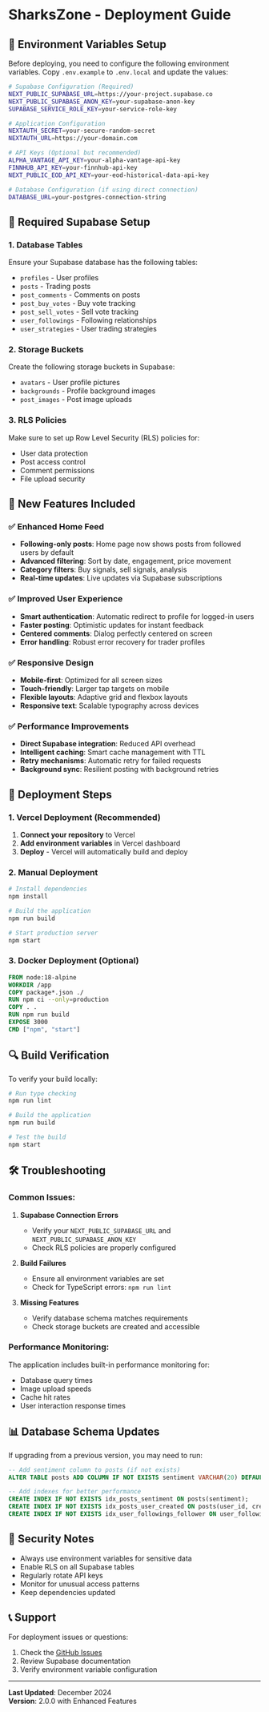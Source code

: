 # SharksZone - Deployment Guide

## 🚀 Environment Variables Setup

Before deploying, you need to configure the following environment variables. Copy `.env.example` to `.env.local` and update the values:

```bash
# Supabase Configuration (Required)
NEXT_PUBLIC_SUPABASE_URL=https://your-project.supabase.co
NEXT_PUBLIC_SUPABASE_ANON_KEY=your-supabase-anon-key
SUPABASE_SERVICE_ROLE_KEY=your-service-role-key

# Application Configuration
NEXTAUTH_SECRET=your-secure-random-secret
NEXTAUTH_URL=https://your-domain.com

# API Keys (Optional but recommended)
ALPHA_VANTAGE_API_KEY=your-alpha-vantage-api-key
FINNHUB_API_KEY=your-finnhub-api-key
NEXT_PUBLIC_EOD_API_KEY=your-eod-historical-data-api-key

# Database Configuration (if using direct connection)
DATABASE_URL=your-postgres-connection-string
```

## 🔧 Required Supabase Setup

### 1. Database Tables
Ensure your Supabase database has the following tables:

- `profiles` - User profiles
- `posts` - Trading posts
- `post_comments` - Comments on posts
- `post_buy_votes` - Buy vote tracking
- `post_sell_votes` - Sell vote tracking
- `user_followings` - Following relationships
- `user_strategies` - User trading strategies

### 2. Storage Buckets
Create the following storage buckets in Supabase:

- `avatars` - User profile pictures
- `backgrounds` - Profile background images
- `post_images` - Post image uploads

### 3. RLS Policies
Make sure to set up Row Level Security (RLS) policies for:

- User data protection
- Post access control
- Comment permissions
- File upload security

## 🌟 New Features Included

### ✅ Enhanced Home Feed
- **Following-only posts**: Home page now shows posts from followed users by default
- **Advanced filtering**: Sort by date, engagement, price movement
- **Category filters**: Buy signals, sell signals, analysis
- **Real-time updates**: Live updates via Supabase subscriptions

### ✅ Improved User Experience
- **Smart authentication**: Automatic redirect to profile for logged-in users
- **Faster posting**: Optimistic updates for instant feedback
- **Centered comments**: Dialog perfectly centered on screen
- **Error handling**: Robust error recovery for trader profiles

### ✅ Responsive Design
- **Mobile-first**: Optimized for all screen sizes
- **Touch-friendly**: Larger tap targets on mobile
- **Flexible layouts**: Adaptive grid and flexbox layouts
- **Responsive text**: Scalable typography across devices

### ✅ Performance Improvements
- **Direct Supabase integration**: Reduced API overhead
- **Intelligent caching**: Smart cache management with TTL
- **Retry mechanisms**: Automatic retry for failed requests
- **Background sync**: Resilient posting with background retries

## 🚦 Deployment Steps

### 1. Vercel Deployment (Recommended)

1. **Connect your repository** to Vercel
2. **Add environment variables** in Vercel dashboard
3. **Deploy** - Vercel will automatically build and deploy

### 2. Manual Deployment

```bash
# Install dependencies
npm install

# Build the application
npm run build

# Start production server
npm start
```

### 3. Docker Deployment (Optional)

```dockerfile
FROM node:18-alpine
WORKDIR /app
COPY package*.json ./
RUN npm ci --only=production
COPY . .
RUN npm run build
EXPOSE 3000
CMD ["npm", "start"]
```

## 🔍 Build Verification

To verify your build locally:

```bash
# Run type checking
npm run lint

# Build the application
npm run build

# Test the build
npm start
```

## 🛠️ Troubleshooting

### Common Issues:

1. **Supabase Connection Errors**
   - Verify your `NEXT_PUBLIC_SUPABASE_URL` and `NEXT_PUBLIC_SUPABASE_ANON_KEY`
   - Check RLS policies are properly configured

2. **Build Failures**
   - Ensure all environment variables are set
   - Check for TypeScript errors: `npm run lint`

3. **Missing Features**
   - Verify database schema matches requirements
   - Check storage buckets are created and accessible

### Performance Monitoring:

The application includes built-in performance monitoring for:
- Database query times
- Image upload speeds
- Cache hit rates
- User interaction response times

## 📊 Database Schema Updates

If upgrading from a previous version, you may need to run:

```sql
-- Add sentiment column to posts (if not exists)
ALTER TABLE posts ADD COLUMN IF NOT EXISTS sentiment VARCHAR(20) DEFAULT 'neutral';

-- Add indexes for better performance
CREATE INDEX IF NOT EXISTS idx_posts_sentiment ON posts(sentiment);
CREATE INDEX IF NOT EXISTS idx_posts_user_created ON posts(user_id, created_at DESC);
CREATE INDEX IF NOT EXISTS idx_user_followings_follower ON user_followings(follower_id);
```

## 🔐 Security Notes

- Always use environment variables for sensitive data
- Enable RLS on all Supabase tables
- Regularly rotate API keys
- Monitor for unusual access patterns
- Keep dependencies updated

## 📞 Support

For deployment issues or questions:
1. Check the [GitHub Issues](https://github.com/your-repo/issues)
2. Review Supabase documentation
3. Verify environment variable configuration

---

**Last Updated**: December 2024  
**Version**: 2.0.0 with Enhanced Features